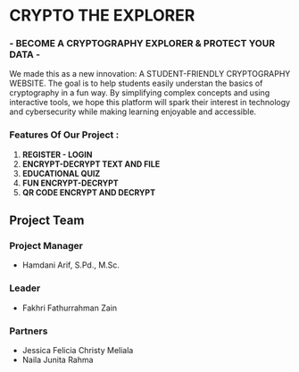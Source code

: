 # **CRYPTO THE EXPLORER**
### **- BECOME A CRYPTOGRAPHY EXPLORER & PROTECT YOUR DATA -**

We made this as a new innovation: A STUDENT-FRIENDLY CRYPTOGRAPHY WEBSITE. The goal is to help students easily understan the basics of cryptography in a fun way. By simplifying complex concepts and using interactive tools, we hope this platform will spark their interest in technology and cybersecurity while making learning enjoyable and accessible.

### **Features Of Our Project :**
1. **REGISTER - LOGIN**
2. **ENCRYPT-DECRYPT TEXT AND FILE**
3. **EDUCATIONAL QUIZ**
4. **FUN ENCRYPT-DECRYPT**
5. **QR CODE ENCRYPT AND DECRYPT**

## Project Team

### **Project Manager**
- Hamdani Arif, S.Pd., M.Sc.

### **Leader**
- Fakhri Fathurrahman Zain

### **Partners**
- Jessica Felicia Christy Meliala
- Naila Junita Rahma
